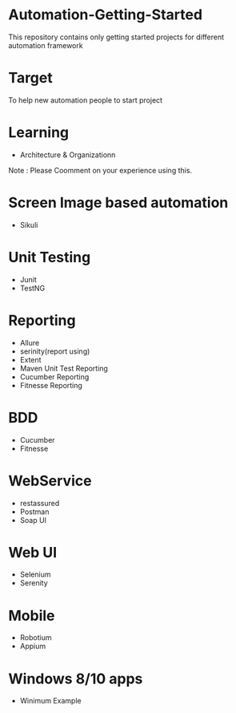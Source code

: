 # Automation-Getting-Started
This repository contains only getting started projects for different automation framework

# Target 
To help new automation people to start project 

# Learning 
- Architecture & Organizationn

Note : Please Coomment on your experience using this.

# Screen Image based automation 
- Sikuli

# Unit Testing 
- Junit
- TestNG

# Reporting 
- Allure
- serinity(report using)
- Extent
- Maven Unit Test Reporting 
- Cucumber Reporting
- Fitnesse Reporting

# BDD 
- Cucumber
- Fitnesse

# WebService 
- restassured
- Postman
- Soap UI

# Web UI
- Selenium
- Serenity

# Mobile
- Robotium
- Appium

# Windows 8/10 apps
 - Winimum Example 
